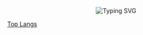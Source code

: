 <div align="center">
  <img src="https://readme-typing-svg.herokuapp.com?font=Fira+Code&pause=1000&color=00D9FF&center=true&vCenter=true&width=435&lines=Hello+World+%F0%9F%91%8B;I'm+an+aspiring+Full+Stack+Developer;Always+learning+new+things" alt="Typing SVG" />
</div>

[Top Langs](https://github-readme-stats.vercel.app/api/top-langs/?username=VOTRE_USERNAME&layout=compact&theme=dark)
